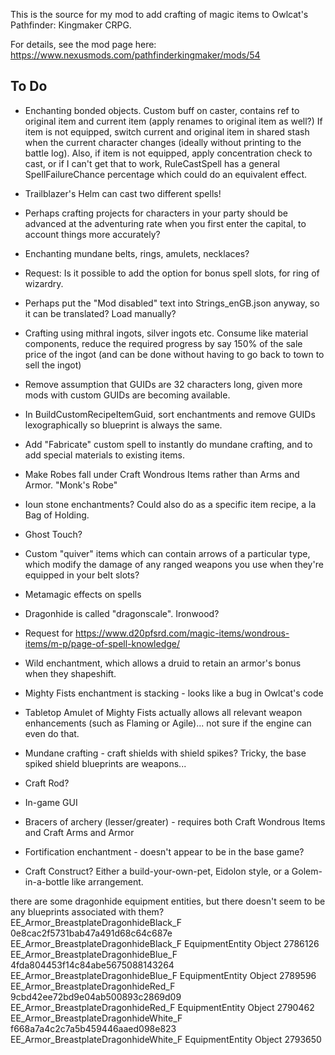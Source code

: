 This is the source for my mod to add crafting of magic items to Owlcat's Pathfinder: Kingmaker CRPG.

For details, see the mod page here: https://www.nexusmods.com/pathfinderkingmaker/mods/54

## To Do

* Enchanting bonded objects.  Custom buff on caster, contains ref to original item and current item (apply renames to
        original item as well?)  If item is not equipped, switch current and original item in shared stash when the
        current character changes (ideally without printing to the battle log).  Also, if item is not equipped, apply
        concentration check to cast, or if I can't get that to work, RuleCastSpell has a general SpellFailureChance
        percentage which could do an equivalent effect.

* Trailblazer's Helm can cast two different spells!
* Perhaps crafting projects for characters in your party should be advanced at the adventuring rate when you first enter
        the capital, to account things more accurately?
* Enchanting mundane belts, rings, amulets, necklaces?
* Request: Is it possible to add the option for bonus spell slots, for ring of wizardry.
* Perhaps put the "Mod disabled" text into Strings_enGB.json anyway, so it can be translated?  Load manually?
* Crafting using mithral ingots, silver ingots etc.  Consume like material components, reduce the required progress by
        say 150% of the sale price of the ingot (and can be done without having to go back to town to sell the ingot)
* Remove assumption that GUIDs are 32 characters long, given more mods with custom GUIDs are becoming available.
* In BuildCustomRecipeItemGuid, sort enchantments and remove GUIDs lexographically so blueprint is always the same.
* Add "Fabricate" custom spell to instantly do mundane crafting, and to add special materials to existing items.
* Make Robes fall under Craft Wondrous Items rather than Arms and Armor.  "Monk's Robe"
* Ioun stone enchantments?  Could also do as a specific item recipe, a la Bag of Holding.
* Ghost Touch?
* Custom "quiver" items which can contain arrows of a particular type, which modify the damage of any ranged weapons you
        use when they're equipped in your belt slots?
* Metamagic effects on spells
* Dragonhide is called "dragonscale".  Ironwood?
* Request for https://www.d20pfsrd.com/magic-items/wondrous-items/m-p/page-of-spell-knowledge/
* Wild enchantment, which allows a druid to retain an armor's bonus when they shapeshift.

* Mighty Fists enchantment is stacking - looks like a bug in Owlcat's code
* Tabletop Amulet of Mighty Fists actually allows all relevant weapon enhancements (such as Flaming or Agile)... not
        sure if the engine can even do that. 
* Mundane crafting - craft shields with shield spikes?  Tricky, the base spiked shield blueprints are weapons...
* Craft Rod?
* In-game GUI
* Bracers of archery (lesser/greater) - requires both Craft Wondrous Items and Craft Arms and Armor
* Fortification enchantment - doesn't appear to be in the base game?
* Craft Construct?  Either a build-your-own-pet, Eidolon style, or a Golem-in-a-bottle like arrangement.

there are some dragonhide equipment entities, but there doesn't seem to be any blueprints associated with them?
EE_Armor_BreastplateDragonhideBlack_F    0e8cac2f5731bab47a491d68c64c687e    EE_Armor_BreastplateDragonhideBlack_F    EquipmentEntity    Object    2786126
EE_Armor_BreastplateDragonhideBlue_F    4fda804453f14c84abe5675088143264    EE_Armor_BreastplateDragonhideBlue_F    EquipmentEntity    Object    2789596
EE_Armor_BreastplateDragonhideRed_F    9cbd42ee72bd9e04ab500893c2869d09    EE_Armor_BreastplateDragonhideRed_F    EquipmentEntity    Object    2790462
EE_Armor_BreastplateDragonhideWhite_F    f668a7a4c2c7a5b459446aaed098e823    EE_Armor_BreastplateDragonhideWhite_F    EquipmentEntity    Object    2793650